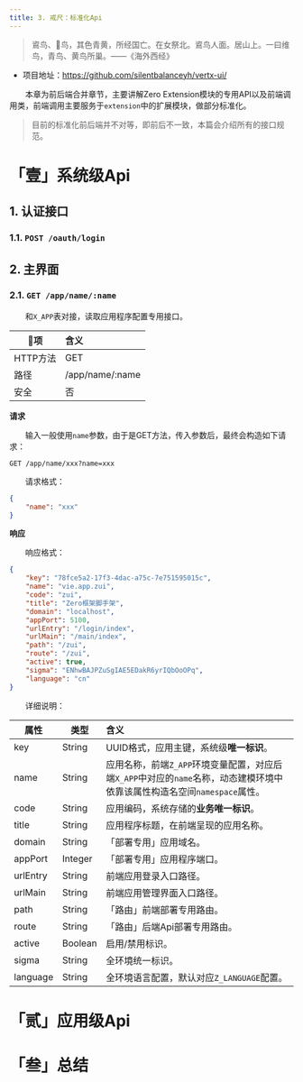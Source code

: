 ```yaml
---
title: 3. 戒尺：标准化Api
---
```


> 䳐鸟、𪆻鸟，其色青黄，所经国亡。在女祭北。䳐鸟人面。居山上。一曰维鸟，青鸟、黄鸟所巢。——《海外西经》

* 项目地址：<https://github.com/silentbalanceyh/vertx-ui/>

&ensp;&ensp;&ensp;&ensp;本章为前后端合并章节，主要讲解Zero Extension模块的专用API以及前端调用类，前端调用主要服务于`extension`中的扩展模块，做部分标准化。

> 目前的标准化前后端并不对等，即前后不一致，本篇会介绍所有的接口规范。

# 「壹」系统级Api

## 1. 认证接口

### 1.1. `POST /oauth/login`



## 2. 主界面

### 2.1. `GET /app/name/:name`

&ensp;&ensp;&ensp;&ensp;和`X_APP`表对接，读取应用程序配置专用接口。

|项|含义|
|---|:---|
|HTTP方法|GET|
|路径|/app/name/:name|
|安全|否|

**请求**

&ensp;&ensp;&ensp;&ensp;输入一般使用`name`参数，由于是GET方法，传入参数后，最终会构造如下请求：

```shell
GET /app/name/xxx?name=xxx
```

&ensp;&ensp;&ensp;&ensp;请求格式：

```json
{
    "name": "xxx"
}
```

**响应**

&ensp;&ensp;&ensp;&ensp;响应格式：

```json
{
    "key": "78fce5a2-17f3-4dac-a75c-7e751595015c",
    "name": "vie.app.zui",
    "code": "zui",
    "title": "Zero框架脚手架",
    "domain": "localhost",
    "appPort": 5100,
    "urlEntry": "/login/index",
    "urlMain": "/main/index",
    "path": "/zui",
    "route": "/zui",
    "active": true,
    "sigma": "ENhwBAJPZuSgIAE5EDakR6yrIQbOoOPq",
    "language": "cn"
}
```

&ensp;&ensp;&ensp;&ensp;详细说明：

|属性|类型|含义|
|---|---|:---|
|key|String|UUID格式，应用主键，系统级**唯一标识**。|
|name|String|应用名称，前端`Z_APP`环境变量配置，对应后端`X_APP`中对应的`name`名称，动态建模环境中依靠该属性构造名空间`namespace`属性。|
|code|String|应用编码，系统存储的**业务唯一标识**。|
|title|String|应用程序标题，在前端呈现的应用名称。|
|domain|String|「部署专用」应用域名。|
|appPort|Integer|「部署专用」应用程序端口。|
|urlEntry|String|前端应用登录入口路径。|
|urlMain|String|前端应用管理界面入口路径。|
|path|String|「路由」前端部署专用路由。|
|route|String|「路由」后端Api部署专用路由。|
|active|Boolean|启用/禁用标识。|
|sigma|String|全环境统一标识。|
|language|String|全环境语言配置，默认对应`Z_LANGUAGE`配置。|

# 「贰」应用级Api

# 「叁」总结